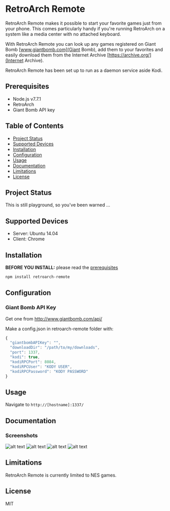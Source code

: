 # RetroArch Remote

RetroArch Remote makes it possible to start your favorite games just from your phone. This comes particularly handy if you're running RetroArch on a system like a media center with no attached keyboard.

With RetroArch Remote you can look up any games registered on Giant Bomb [www.giantbomb.com](Giant Bomb), add them to your favorites and easily download them from the Internet Archive [https://archive.org/](Internet Archive).

RetroArch Remote has been set up to run as a daemon service aside Kodi.

## Prerequisites

* Node.js v7.7.1
* RetroArch
* Giant Bomb API key

## Table of Contents

* [Project Status](#project-status)
* [Supported Devices](#supported-devices)
* [Installation](#installation)
* [Configuration](#configuration)
* [Usage](#usage)
* [Documentation](#documentation)
* [Limitations](#limitations)
* [License](#license)

## Project Status

This is still playground, so you've been warned ...

## Supported Devices

* Server: Ubuntu 14.04
* Client: Chrome

## Installation

**BEFORE YOU INSTALL:** please read the [prerequisites](#prerequisites)
```bash
npm install retroarch-remote
```

## Configuration

### Giant Bomb API Key

Get one from http://www.giantbomb.com/api/

Make a config.json in retroarch-remote folder with:

```javascript
{
  "giantbombAPIKey": "",
  "downloadDir": "/path/to/my/downloads",
  "port": 1337,
  "kodi": true,
  "kodiRPCPort": 8084,
  "kodiRPCUser": "KODY USER",
  "kodiRPCPassword": "KODY PASSWORD"
}
```

## Usage

Navigate to `http://[hostname]:1337/`

## Documentation

### Screenshots

![alt text][dashboard]
![alt text][search]
![alt text][running]
![alt text][description]

## Limitations

RetroArch Remote is currently limited to NES games.

## License

MIT

[dashboard]: /doc/img/dashboard.png "Dashboard"
[search]: /doc/img/search.png "Search"
[running]: /doc/img/running.png "Running"
[description]: /doc/img/description.png "Description"
